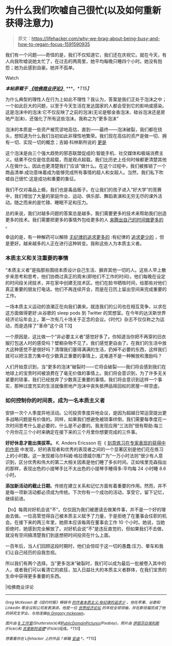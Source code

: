 # 为什么我们吹嘘自己很忙(以及如何重新获得注意力)

> 原文：<https://lifehacker.com/why-we-brag-about-being-busy-and-how-to-regain-focus-1591590935>

我们有一个问题——奇怪的是，我们不仅知道它，我们还在庆祝它。就在今天，有人向我吹嘘说她太忙了，在过去的两周里，她平均每晚只睡四个小时。她没有抱怨；她为此感到自豪。她并不孤单。

Watch

***本帖原载于*** [***《哈佛商业评论》***](http://blogs.hbr.org/2014/06/why-we-humblebrag-about-being-busy/) ***。**T15】*

为什么典型的理性人在行为上如此不理性？我认为，答案是我们正处于泡沫之中；一个如此巨大的问题，以至于今天生活在发达国家的人都会受到它的影响或感染。这是泡沫中的泡沫:它不仅反映了之前的泡沫(无论是郁金香泡沫、硅谷泡沫还是房地产泡沫)，还强化了所有这些泡沫。我称之为“更多泡沫”

泡沫的本质是一些资产被荒谬地高估，直到——最终——泡沫破裂，我们都在挠头，想知道为什么我们当初如此非理性地繁荣。我们现在高估的资产是做一切、拥有一切、实现一切的概念；吉姆·科林斯所说的 [更是](http://content.time.com/time/business/article/0,8599,1903713,00.html)

这个泡沫是由三个强大趋势的邪恶联盟促成的:智能手机、社交媒体和极端消费主义。结果不仅仅是信息超载，而是观点超载。我们比历史上任何时候都更清楚其他人在做什么，因此也更清楚我们“应该”做什么。在这个过程中，我们被推销了一个商品清单:成功意味着成为能够完成所有事情的超人和女超人。当然，我们私下吹嘘自己很忙:这是成功和重要的象征。

我们不仅对毒品上瘾，我们也是毒品贩子。在让我们的孩子进入“好大学”的竞赛中，我们增加了大量的家庭作业、运动、俱乐部、舞蹈表演和无穷无尽的课外活动。随之而来的是忙碌、睡眠不足和压力。

总的来说，我们对越多问题的答案总是越多。我们需要更多的技术来帮助我们创造更多的技术。我们需要把更多的事情外包给更多的人 [来腾出自己的时间做更多的](http://blogs.hbr.org/2014/03/should-you-automate-your-life-so-that-you-can-work-harder/) 。

幸运的是，有一种解药可以解除 [无纪律的追求更多的](https://lifehacker.com/how-to-escape-the-cult-of-busy-5994072) :有纪律的 [追求更少的](http://blogs.hbr.org/2012/08/the-disciplined-pursuit-of-less/) ，但是更好。越来越多的人正在进行这种转变。我称这些人为本质主义者。

### 本质主义和关注重要的事情

“本质主义者”是指那些围绕本质设计自己生活、摒弃其他一切的人。这些人早上散步来思考和思考，他们协商过真正的周末(即他们不工作的时间)，他们每晚在设定的时间段关闭技术，并在家中创建无技术区。他们在脸书牺牲时间，给那些对他们真正重要的朋友打电话。他们不再连续开会，而是在日历上留出空间来完成重要的工作。

一场本质主义运动的浪潮正在向我们袭来。就连我们的公司也在相互竞争，以求在这方面做得更好:从谷歌的 sleep pods 到 Twitter 的冥想室。在今年的达沃斯世界经济论坛年会上，第一次有几十场关于正念的会议。《时代》杂志不仅仅称之为运动，而是选择了“革命”这个词 T3】

一个原因是，这比做一个“非必要主义者”感觉好多了。你知道当你把不再穿的旧衣服打包送人时的感受吗？壁橱杂物不见了。我们感觉更自由了。在我们的生活中放大这种感觉不是很好吗？清理我们塞得满满的生活，扔掉不必要的东西，这样我们就可以把注意力集中在少数真正重要的事情上，这难道不是一种解放和激励吗？

人们开始意识到，当“更多的泡沫”破裂时——它将会破裂——我们将会感到我们在地球上的宝贵时间被浪费在了毫无价值的事情上。我们将会意识到，为了许多无关紧要的琐事，我们已经放弃了少数真正重要的事情。我们将会意识到这样一个事实，那种过度充实的生活就像房地产泡沫中丧失抵押品赎回权的房屋一样空虚。

### 如何控制你的时间表，成为一名本质主义者

安排一次个人季度异地活动。公司投资季度异地会议，是因为超越日常运营提出更多战略问题是有价值的。同样，如果我们想避免被琐事绊倒，我们需要每季度花一次时间思考什么是必要的，什么是不必要的。我发现应用“三法则”很有帮助:每三个月你花三个小时来确定在接下来的三个月里你想要完成的三件事。

**好好休息才能出类拔萃。** K. Anders Ericsson 在《 [刻意练习在专家表现的获得中的作用](http://projects.ict.usc.edu/itw/gel/EricssonDeliberatePracticePR93.pdf) 中发现，好的表现者和优秀的表现者之间的一个显著区别是他们花在练习上的小时数。这一发现被马尔科姆·格拉德威尔推广为“一万小时法则”很少有人意识到，区分优秀和伟大的第二大相关因素是他们睡了多长时间。正如埃里克森指出的那样，表现出色的小提琴手比不太出色的小提琴手睡得多:平均每 24 小时睡 8.6 小时。

**添加新活动的截止日期**。传统在建立关系和记忆方面有着重要的作用。然而，并不是每一项新活动都必须成为传统。下次你有一个成功的活动，享受它，留下记忆，继续前进。

【to】每周对好机会说“不”。仅仅因为我们被邀请去做某件事，并不是一个好的理由去做。一位高管觉得自己被本质主义赋予了力量，于是拒绝了在董事会任职的机会。在接下来的两三年里，她原本应该每周在董事会工作 10 个小时。她说，当她拒绝时，她感到完全解放了。对好机会说“不”是违反直觉的，但如果我们不去做，就没有空间搞清楚我们到底想把时间投资在什么上面。

一百年后，当人们回顾这段时期时，他们会惊叹于这一切的愚蠢:压力、晕车和我们让自己经历的自我忽视。

所以我们有两个选择。当“更多泡沫”破裂时，我们可以成为最后一批被卷入其中的人，或者我们可以看清它的疯狂，加入日益壮大的本质主义者群体，在我们宝贵的生命中获得更多重要的东西。

|哈佛商业评论

* * *

<small>*Greg McKeown 是《纽约时报》畅销书*</small> [<small>*的作者本质主义:有纪律的追求少*</small>](https://www.amazon.com/dp/0804137382?asc_campaign=InlineText&asc_refurl=https://lifehacker.com/why-we-brag-about-being-busy-and-how-to-regain-focus-1591590935&asc_source=&linkCode=ogi&psc=1&smid=ATVPDKIKX0DER&tag=kinjalifehackerlink-20&th=1) <small>*。他在苹果、谷歌和 LinkedIn 等会议和公司发表演讲。他是一位*</small> [<small>*世界经济论坛*</small>](http://gregmckeown.com/blog/world-economic-forum-and-young-global-leaders) <small>*的年轻全球领袖，并在斯坦福完成了他的研究生学业。与他连接*</small>[<small>*@ Gregory mckeown*</small>](https://twitter.com/GregoryMcKeown)<small>*。*</small>

<small>*图片由*</small> [<small>*B 工作室*</small>](http://www.shutterstock.com/pic.mhtml?id=150498062&src=id)<small>*(Shutterstock)和*</small>[<small>*PublicDomainPictures*</small>](http://pixabay.com/en/abstract-background-business-cloud-17898/)<small>*(Pixabay)。照片由*</small> [<small>*伊丽莎白埃利斯*</small>](https://www.flickr.com/photos/izzie_whizzie/198792926)<small>*(Flickr)和*</small> [<small>*克里斯阿诺德*</small>](https://www.flickr.com/photos/wka/2687062834)<small>*(Flickr)组成。*T51】</small>

<small>*想看看你在 Lifehacker 上的作品？邮箱*</small> [<small>*安迪*</small>](mailto:andy@lifehacker.com) <small>*。*T15】</small>